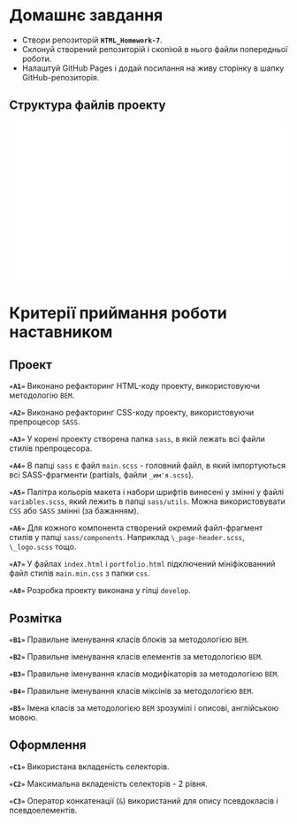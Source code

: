 # Домашнє завдання

- Створи репозиторій **`HTML_Homework-7`**.
- Склонуй створений репозиторій і скопіюй в нього файли попередньої роботи.
- Налаштуй GitHub Pages і додай посилання на живу сторінку в шапку GitHub-репозиторія.

## Структура файлів проекту

<p align="center">
  <img src="./example/07-preview.svg" alt="Приклад">
</p>

# Критерії приймання роботи наставником

## Проект

**`«A1»`** Виконано рефакторинг HTML-коду проекту, використовуючи методологію `BEM`.

**`«A2»`** Виконано рефакторинг CSS-коду проекту, використовуючи препроцесор `SASS`.

**`«A3»`** У корені проекту створена папка `sass`, в якій лежать всі файли стилів препроцесора.

**`«A4»`** В папці `sass` є файл `main.scss` - головний файл, в який імпортуються всі SASS-фрагменти (partials, файли `_им'я.scss`).

**`«A5»`** Палітра кольорів макета і набори шрифтів винесені у змінні у файлі `variables.scss`, який лежить в папці `sass/utils`. Можна використовувати `CSS` або `SASS` змінні (за бажанням).

**`«A6»`** Для кожного компонента створений окремий файл-фрагмент стилів у папці `sass/components`. Наприклад `\_page-header.scss`, `\_logo.scss` тощо.

**`«A7»`** У файлах `index.html` і `portfolio.html` підключений мініфікованний файл стилів `main.min.css` з папки `css`.

**`«A8»`** Розробка проекту виконана у гілці `develop`.

## Розмітка

**`«B1»`** Правильне іменування класів блоків за методологією `BEM`.

**`«B2»`** Правильне іменування класів елементів за методологією `BEM`.

**`«B3»`** Правильне іменування класів модифікаторів за методологією `BEM`.

**`«B4»`** Правильне іменування класів міксінів за методологією `BEM`.

**`«B5»`** Імена класів за методологією `BEM` зрозумілі і описові, англійською мовою.

## Оформлення

**`«C1»`** Використана вкладеність селекторів.

**`«C2»`** Максимальна вкладеність селекторів - 2 рівня.

**`«C3»`** Оператор конкатенації (`&`) використаний для опису псевдокласів і псевдоелементів.
